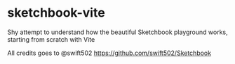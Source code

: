 # sketchbook-vite

Shy attempt to understand how the beautiful Sketchbook playground works, starting from scratch with Vite

All credits goes to @swift502
https://github.com/swift502/Sketchbook
